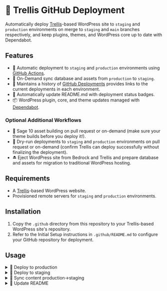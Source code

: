 # 🚀 Trellis GitHub Deployment

Automatically deploy [Trellis](https://roots.io/trellis/)-based WordPress site to `staging` and `production` environments on merge to `staging` and `main` branches respectively, and keep plugins, themes, and WordPress core up to date with Dependabot.

## Features

- 🚀 Automatic deployment to `staging` and `production` environments using [GitHub Actions](https://github.com/features/actions).
- 🔄 On-Demand sync database and assets from `production` to `staging`.
- 🔗 Maintains a history of [GitHub Deployments](https://docs.github.com/en/rest/reference/repos#create-a-deployment) provides links to the current deployments in each environment.
- 📝 Automatically update README.md with deployment status badges.
- 📦 WordPress plugin, core, and theme updates managed with [Dependabot](https://docs.github.com/en/code-security/supply-chain-security/keeping-your-dependencies-updated-automatically/about-dependabot-version-updates).

### Optional Additional Workflows

- 🌱 Sage 10 asset building on pull request or on-demand (make sure your theme builds before you deploy it!).
- 🧪 Dry-run deployments to `staging` and `production` environments on pull request or on-demand (confirm Trellis can deploy successfully without finalizing the deployment).
- ⏏️ Eject WordPress site from Bedrock and Trellis and prepare database and assets for migration to traditional WordPress hosting.

## Requirements

- A [Trellis](https://roots.io/trellis/docs/installing-trellis/)-based WordPress website.
- Provisioned remote servers for `staging` and `production` environments.

## Installation

1. Copy the `.github` directory from this repository to your Trellis-based WordPress site's repository.
2. Refer to the Initial Setup instructions in `.github/README.md` to configure your GitHub repository for deployment.

## Usage

<details>
<summary>🚀 Deploy to production</summary>

```md
.github/workflows/deploy-production.yml
```

 Automatically deploys to the `production` environment when a `pull_request` is `merged` to the `main` branch.

When a deploy to `production` is completed, the following occurs:

- A new release is created with the current date and time including site's database and assets attached as artifacts.
- A GitHub Deployment is created with a link to the environment.

</details>

<details>
<summary>🚀 Deploy to staging</summary>
  
```md
.github/workflows/deploy-staging.yml
```

Automatically deploys to the `staging` environment when a `pull_request` is `merged` to the `staging` branch.

When a deploy to `staging` is completed, the following occurs:

- A new tag is created with the current date and time.
- A GitHub Deployment is created with a link to the environment.

</details>

<details>
<summary>🔄 Sync content production->staging</summary>

```md
.github/workflows/sync-content-production-to-staging.yml
```

Copy the database and assets from the `production` environment to the `staging` environment overwriting the staging environment's database and assets.

</details>

<details>
<summary>📝 Update README</summary>

```md
.github/workflows/update-readme.yml
```

Updates the README.md with the current deployment status badges.
